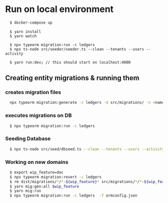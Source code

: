 # Run on local environment

```bash
  $ docker-compose up
```
```
  $ yarn install
  $ yarn watch
```

```
  $ npx typeorm migration:run -c ledgers
  $ npx ts-node src/seeder/seeder.ts --clean --tenants --users --activity
```

```bash
  $ yarn run:dev; // this should start on localhost:4000
```


## Creating entity migrations & running them    
  
### creates migration files
```bash
  npx typeorm migration:generate -c ledgers -d src/migrations/ -n <name> 
```  
  
### executes migrations on DB
```bash
  $ npx typeorm migration:run -c ledgers
```

### Seeding Database
```bash
  $ npx ts-node src/seed/dbseed.ts --clean --tenants --users --activity --dacchain
```  

### Working on new domains
```bash    
  $ export wip_feature=dac
  $ npx typeorm migration:revert -c ledgers
  $ rm dist/migrations/*/*-${wip_feature}* src/migrations/*/*-${wip_feature}*
  $ yarn mig:gen:all $wip_feature
  $ yarn mig:run
  $ npx typeorm migration:run -c ledgers  -f ormconfig.json
```  